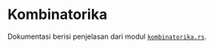 # Kombinatorika

Dokumentasi berisi penjelasan dari modul [`kombinatorika.rs`](https://github.com/lordpaijo/matematika.rs/blob/master/src/operasi/kombinatorika.rs).


